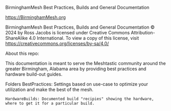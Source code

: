 BirminghamMesh Best Practices, Builds and General Documentation

https://BirminghamMesh.org

BirminghamMesh Best Practices, Builds and General Documentation © 2024 by Ross Jacobs is licensed under Creative Commons Attribution-ShareAlike 4.0 International. To view a copy of this license, visit https://creativecommons.org/licenses/by-sa/4.0/


About this repo:

This documentation is meant to serve the Meshtastic community around the greater Birmingham, Alabama area by providing best practices and hardware build-out guides.


Folders
    BestPractices: Settings based on use-case to optimize your utilization and make the best of the mesh.

    HardwareBuilds: Documented build "recipies" showing the hardware, where to get it for a particular build.


